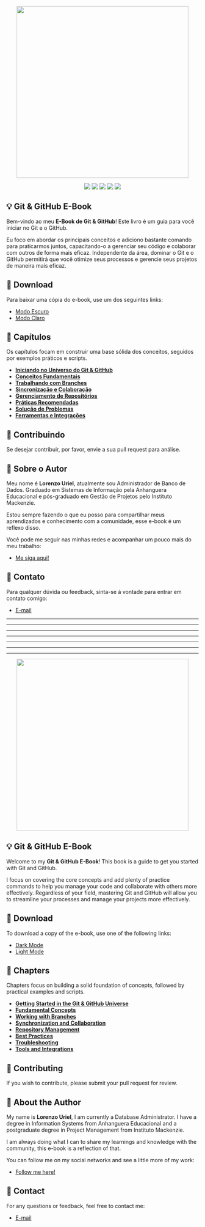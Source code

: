 <p align="center"><img src="https://i.imgur.com/ZNCmHE6.jpeg" height="450" width="auto"></p>

<div align="center">
    <p>
	    <a name="stars"><img src="https://img.shields.io/github/stars/lorenzouriel/ebook-git-github?style=for-the-badge"></a>
	    <a name="forks"><img src="https://img.shields.io/github/forks/lorenzouriel/ebook-git-github?logoColor=green&style=for-the-badge"></a>
	    <a name="contributions"><img src="https://img.shields.io/github/contributors/lorenzouriel/ebook-git-github?logoColor=green&style=for-the-badge"></a>
	    <a name="madeWith"><img src="https://img.shields.io/badge/Made%20with-Markdown-1f425f.svg?style=for-the-badge"></a>
	    <a name="license"><img src="https://img.shields.io/github/license/lorenzouriel/ebook-git-github?style=for-the-badge"></a>
    </p>
</div>

## 💡 Git & GitHub E-Book
Bem-vindo ao meu **E-Book de Git & GitHub**! Este livro é um guia para você iniciar no Git e o GitHub.

Eu foco em abordar os principais conceitos e adiciono bastante comando para praticarmos juntos, capacitando-o a gerenciar seu código e colaborar com outros de forma mais eficaz. Independente da área, dominar o Git e o GitHub permitirá que você otimize seus processos e gerencie seus projetos de maneira mais eficaz.

## 🚀 Download
Para baixar uma cópia do e-book, use um dos seguintes links:
- [Modo Escuro](https://github.com/lorenzouriel/ebook-git-github/blob/main/ebook-pt/export/git-ebook-dark.pdf)
- [Modo Claro](https://github.com/lorenzouriel/ebook-git-github/blob/main/ebook-pt/export/git-ebook-light.pdf)

## 📖 Capítulos
Os capítulos focam em construir uma base sólida dos conceitos, seguidos por exemplos práticos e scripts.

* [**Iniciando no Universo do Git & GitHub**](/ebook-pt/content/01-iniciando-no-git.md)
* [**Conceitos Fundamentais**](/ebook-pt/content/02-conceitos-fundamentais.md)
* [**Trabalhando com Branches**](/ebook-pt/content/03-trabalhando-com-branches.md)
* [**Sincronização e Colaboração**](/ebook-pt/content/04-colaboracao-e-sincronizacao.md)
* [**Gerenciamento de Repositórios**](/ebook-pt/content/05-gerenciamento-de-repositorios.md)
* [**Práticas Recomendadas**](/ebook-pt/content/06-praticas-recomendadas.md)
* [**Solução de Problemas**](/ebook-pt/content/07-solucao-de-problemas.md)
* [**Ferramentas e Integrações**](/ebook-pt/content/08-ferramentas-e-integracoes.md)


## 🤲 Contribuindo
Se desejar contribuir, por favor, envie a sua pull request para análise.

## 👋 Sobre o Autor
Meu nome é **Lorenzo Uriel**, atualmente sou Administrador de Banco de Dados. Graduado em Sistemas de Informação pela Anhanguera Educacional e pós-graduado em Gestão de Projetos pelo Instituto Mackenzie.

Estou sempre fazendo o que eu posso para compartilhar meus aprendizados e conhecimento com a comunidade, esse e-book é um reflexo disso.

Você pode me seguir nas minhas redes e acompanhar um pouco mais do meu trabalho:
- [Me siga aqui!](https://linktr.ee/lorenzo_uriel)

## 📧 Contato

Para qualquer dúvida ou feedback, sinta-se à vontade para entrar em contato comigo:

- [E-mail](mailto:lorenzouriel394@gmail.com)


---
---
---
---
---
---
---

<p align="center"><img src="https://i.imgur.com/8Hv1mgT.jpeg" height="450" width="auto"></p>

## 💡 Git & GitHub E-Book
Welcome to my **Git & GitHub E-Book**! This book is a guide to get you started with Git and GitHub.

I focus on covering the core concepts and add plenty of practice commands to help you manage your code and collaborate with others more effectively. Regardless of your field, mastering Git and GitHub will allow you to streamline your processes and manage your projects more effectively.

## 🚀 Download
To download a copy of the e-book, use one of the following links:
- [Dark Mode](https://github.com/lorenzouriel/ebook-git-github/blob/main/ebook-en/export/git-ebook-dark.pdf)
- [Light Mode](https://github.com/lorenzouriel/ebook-git-github/blob/main/ebook-en/export/git-ebook-light.pdf)

## 📖 Chapters
Chapters focus on building a solid foundation of concepts, followed by practical examples and scripts.

* [**Getting Started in the Git & GitHub Universe**](/ebook-en/content/01-getting-started.md)
* [**Fundamental Concepts**](/ebook-en/content/02-fundamental-concepts.md)
* [**Working with Branches**](/ebook-en/content/03-working-with-branches.md)
* [**Synchronization and Collaboration**](/ebook-en/content/04-sync-and-collaboration.md)
* [**Repository Management**](/ebook-en/content/05-repository-management.md)
* [**Best Practices**](/ebook-en/content/06-best-practices.md)
* [**Troubleshooting**](/ebook-en/content/07-troubleshooting.md)
* [**Tools and Integrations**](/ebook-en/content/08-tools-and-integrations.md)

## 🤲 Contributing
If you wish to contribute, please submit your pull request for review.

## 👋 About the Author
My name is **Lorenzo Uriel**, I am currently a Database Administrator. I have a degree in Information Systems from Anhanguera Educacional and a postgraduate degree in Project Management from Instituto Mackenzie.

I am always doing what I can to share my learnings and knowledge with the community, this e-book is a reflection of that.

You can follow me on my social networks and see a little more of my work:
- [Follow me here!](https://linktr.ee/lorenzo_uriel)

## 📧 Contact

For any questions or feedback, feel free to contact me:

- [E-mail](mailto:lorenzouriel394@gmail.com)